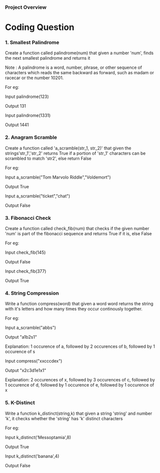 ### Project Overview

 # Coding Question


### 1. Smallest Palindrome

Create a function called palindrome(num) that given a number 'num', finds the next smallest palindrome and returns it

Note : A palindrome is a word, number, phrase, or other sequence of characters which reads the same backward as forward, such as madam or racecar or the number 10201.

For eg:

Input
palindrome(123)

Output
131

Input
palindrome(1331)

Output
1441


### 2. Anagram Scramble
Create a function called 'a_scramble(str_1, str_2)' that given the strings'str_1','str_2' returns True if a portion of 'str_1' characters can be scrambled to match 'str2', else return False

For eg:

Input
a_scramble("Tom Marvolo Riddle","Voldemort")

Output
True

Input
a_scramble("ticket","chat")

Output
False


### 3. Fibonacci Check
Create a function called check_fib(num) that checks if the given number 'num' is part of the fibonacci sequence and returns True if it is, else False

For eg:

Input
check_fib(145)

Output
False

Input
check_fib(377)

Output
True


### 4. String Compression
Write a function compress(word) that given a word word returns the string with it's letters and how many times they occur continously together.

For eg:

Input
a_scramble("abbs")

Output
"a1b2s1"

Explanation: 1 occurence of a, followed by 2 occurences of b, followed by 1 occurence of s

Input
compress("xxcccdex")

Output
"x2c3d1e1x1"

Explanation: 2 occurences of x, followed by 3 occurences of c, followed by 1 occurence of d, followed by 1 occurence of e, followed by 1 occurence of x

### 5. K-Distinct
Write a function k_distinct(string,k) that given a string 'string' and number 'k', it checks whether the 'string' has 'k' distinct characters

For eg:

Input
k_distinct('Messoptamia',8)

Output
True

Input
k_distinct('banana',4)

Output
False


